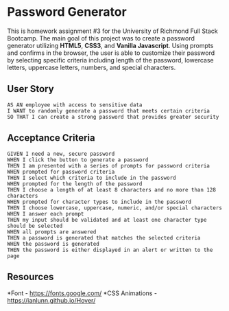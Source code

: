 # Password Generator
This is homework assignment #3 for the University of Richmond Full Stack Bootcamp.  The main goal of this project was to create a password generator utilizing **HTML5**, **CSS3**, and **Vanilla Javascript**.  Using prompts and confirms in the browser, the user is able to customize their password by selecting specific criteria including length of the password, lowercase letters, uppercase letters, numbers, and special characters.

## User Story

```
AS AN employee with access to sensitive data
I WANT to randomly generate a password that meets certain criteria
SO THAT I can create a strong password that provides greater security
```

## Acceptance Criteria

```
GIVEN I need a new, secure password
WHEN I click the button to generate a password
THEN I am presented with a series of prompts for password criteria
WHEN prompted for password criteria
THEN I select which criteria to include in the password
WHEN prompted for the length of the password
THEN I choose a length of at least 8 characters and no more than 128 characters
WHEN prompted for character types to include in the password
THEN I choose lowercase, uppercase, numeric, and/or special characters
WHEN I answer each prompt
THEN my input should be validated and at least one character type should be selected
WHEN all prompts are answered
THEN a password is generated that matches the selected criteria
WHEN the password is generated
THEN the password is either displayed in an alert or written to the page
```

## Resources
*Font - https://fonts.google.com/
*CSS Animations - https://ianlunn.github.io/Hover/